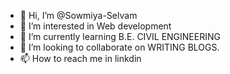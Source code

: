 - 👋 Hi, I’m @Sowmiya-Selvam
- 👀 I’m interested in Web development
- 🌱 I’m currently learning B.E. CIVIL ENGINEERING
- 💞️ I’m looking to collaborate on WRITING BLOGS.
- 📫 How to reach me in linkdin

<!---
Sowmiya-Selvam/Sowmiya-Selvam is a ✨ special ✨ repository because its `README.md` (this file) appears on your GitHub profile.
You can click the Preview link to take a look at your changes.
--->
